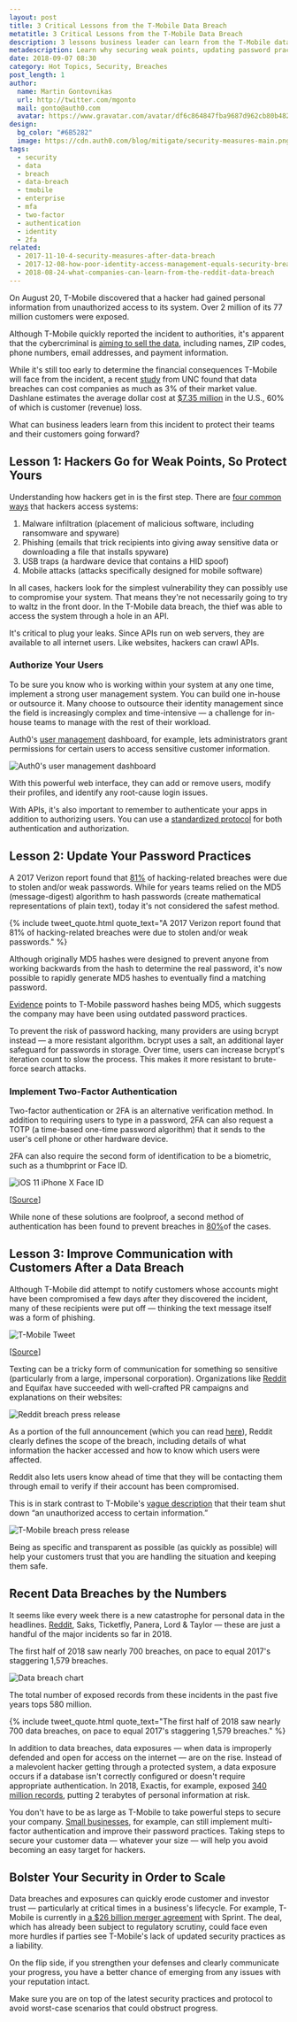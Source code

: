```yaml
---
layout: post
title: 3 Critical Lessons from the T-Mobile Data Breach
metatitle: 3 Critical Lessons from the T-Mobile Data Breach
description: 3 lessons business leader can learn from the T-Mobile data breach to protect their teams and customers.
metadescription: Learn why securing weak points, updating password practices, and improving communications after a breach are key to protect teams and customers.
date: 2018-09-07 08:30
category: Hot Topics, Security, Breaches
post_length: 1
author:
  name: Martin Gontovnikas
  url: http://twitter.com/mgonto
  mail: gonto@auth0.com
  avatar: https://www.gravatar.com/avatar/df6c864847fba9687d962cb80b482764??s=60
design:
  bg_color: "#6B5282"
  image: https://cdn.auth0.com/blog/mitigate/security-measures-main.png
tags:
  - security
  - data
  - breach
  - data-breach
  - tmobile
  - enterprise
  - mfa
  - two-factor
  - authentication
  - identity
  - 2fa
related:
  - 2017-11-10-4-security-measures-after-data-breach
  - 2017-12-08-how-poor-identity-access-management-equals-security-breaches
  - 2018-08-24-what-companies-can-learn-from-the-reddit-data-breach
---
```

On August 20, T-Mobile discovered that a hacker had gained personal information from unauthorized access to its system. Over 2 million of its 77 million customers were exposed.

Although T-Mobile quickly reported the incident to authorities, it's apparent that the cybercriminal is [aiming to sell the data](https://www.databreachtoday.com/t-mobile-database-breach-exposes-2-million-customers-data-a-11420), including names, ZIP codes, phone numbers, email addresses, and payment information.

While it's still too early to determine the financial consequences T-Mobile will face from the incident, a recent [study](https://blog.kenan-flagler.unc.edu/risky-business-the-impact-of-data-breaches/) from UNC found that data breaches can cost companies as much as 3% of their market value. Dashlane estimates the average dollar cost at [$7.35 million](https://blog.dashlane.com/data-breach-statistics-2018-forecast-everything-you-need-to-know/) in the U.S., 60% of which is customer (revenue) loss.

 What can business leaders learn from this incident to protect their teams and their customers going forward?

## Lesson 1: Hackers Go for Weak Points, So Protect Yours

Understanding how hackers get in is the first step. There are [four common ways](https://auth0.com/blog/four-cybersecurity-attacks-you-need-to-know/) that hackers access systems:

1. Malware infiltration (placement of malicious software, including ransomware and spyware)
2. Phishing (emails that trick recipients into giving away sensitive data or downloading a file that installs spyware)
3. USB traps (a hardware device that contains a HID spoof)
4. Mobile attacks (attacks specifically designed for mobile software)

In all cases, hackers look for the simplest vulnerability they can possibly use to compromise your system. That means they're not necessarily going to try to waltz in the front door. In the T-Mobile data breach, the thief was able to access the system through a hole in an API.

It's critical to plug your leaks. Since APIs run on web servers, they are available to all internet users. Like websites, hackers can crawl APIs.

### Authorize Your Users

To be sure you know who is working within your system at any one time, implement a strong user management system. You can build one in-house or outsource it. Many choose to outsource their identity management since the field is increasingly complex and time-intensive — a challenge for in-house teams to manage with the rest of their workload.

Auth0's [user management](https://auth0.com/user-management) dashboard, for example, lets administrators grant permissions for certain users to access sensitive customer information.

![Auth0's user management dashboard](https://cdn.auth0.com/blog/tmobile-breach/authorization-permissions.png)

With this powerful web interface, they can add or remove users, modify their profiles, and identify any root-cause login issues.

With APIs, it's also important to remember to authenticate your apps in addition to authorizing users. You can use a [standardized protocol](https://auth0.com/docs/api-auth) for both authentication and authorization.

## Lesson 2: Update Your Password Practices

A 2017 Verizon report found that [81%](https://blog.dashlane.com/data-breach-statistics-2018-forecast-everything-you-need-to-know/) of hacking-related breaches were due to stolen and/or weak passwords. While for years teams relied on the MD5 (message-digest) algorithm to hash passwords (create mathematical representations of plain text), today it's not considered the safest method.

{% include tweet_quote.html quote_text="A 2017 Verizon report found that 81% of hacking-related breaches were due to stolen and/or weak passwords." %}

Although originally MD5 hashes were designed to prevent anyone from working backwards from the hash to determine the real password, it's now possible to rapidly generate MD5 hashes to eventually find a matching password.

[Evidence](https://www.databreachtoday.com/t-mobile-database-breach-exposes-2-million-customers-data-a-11420) points to T-Mobile password hashes being MD5, which suggests the company may have been using outdated password practices.

To prevent the risk of password hacking, many providers are using bcrypt instead — a more resistant algorithm. bcrypt uses a salt, an additional layer safeguard for passwords in storage. Over time, users can increase bcrypt's iteration count to slow the process. This makes it more resistant to brute-force search attacks.

### Implement Two-Factor Authentication

Two-factor authentication or 2FA is an alternative verification method. In addition to requiring users to type in a password, 2FA can also request a TOTP (a time-based one-time password algorithm) that it sends to the user's cell phone or other hardware device.

2FA can also require the second form of identification to be a biometric, such as a thumbprint or Face ID.

![iOS 11 iPhone X Face ID](https://cdn.auth0.com/blog/tmobile-breach/ios11-iphone-x-face-id-hero.jpg)

[[Source](https://support.apple.com/en-us/HT208109)]

While none of these solutions are foolproof, a second method of authentication has been found to prevent breaches in [80%](https://www.slideshare.net/cheapsslsecurity/vip-strong-authentication-no-passwords-infographic-by-symantec)of the cases.

## Lesson 3: Improve Communication with Customers After a Data Breach

Although T-Mobile did attempt to notify customers whose accounts might have been compromised a few days after they discovered the incident, many of these recipients were put off — thinking the text message itself was a form of phishing.

![T-Mobile Tweet](https://cdn.auth0.com/blog/tmobile-breach/tmobile-tweet.png)

[[Source](https://techcrunch.com/2018/08/24/t-mobile-says-hackers-stole-customer-data-in-data-breach/)]

Texting can be a tricky form of communication for something so sensitive (particularly from a large, impersonal corporation). Organizations like [Reddit](https://auth0.com/blog/what-companies-can-learn-from-the-reddit-data-breach/) and Equifax have succeeded with well-crafted PR campaigns and explanations on their websites:

![Reddit breach press release](https://cdn.auth0.com/blog/tmobile-breach/reddit-breach-release.png)

As a portion of the full announcement (which you can read [here](https://www.reddit.com/r/announcements/comments/93qnm5/we_had_a_security_incident_heres_what_you_need_to/?st=jkk18vb3&sh=ad92bacb)), Reddit clearly defines the scope of the breach, including details of what information the hacker accessed and how to know which users were affected.

Reddit also lets users know ahead of time that they will be contacting them through email to verify if their account has been compromised.

This is in stark contrast to T-Mobile's [vague description](https://go.skimresources.com/?xs=1&url=https%3A%2F%2Fwww.t-mobile.com%2Fcustomers%2F6305378821&xguid=85UTUFk2RzAa&id=66960X1514734&checksum=fc5d6ea7126bb8e6a7af56a7049975e787946c4e625ac9ceef083a8513bb04da) that their team shut down “an unauthorized access to certain information.”

![T-Mobile breach press release](https://cdn.auth0.com/blog/tmobile-breach/tmobile-breach-release.png)

Being as specific and transparent as possible (as quickly as possible) will help your customers trust that you are handling the situation and keeping them safe.

## Recent Data Breaches by the Numbers

It seems like every week there is a new catastrophe for personal data in the headlines. [Reddit](https://auth0.com/blog/what-companies-can-learn-from-the-reddit-data-breach/), Saks, Ticketfly, Panera, Lord & Taylor — these are just a handful of the major incidents so far in 2018.

The first half of 2018 saw nearly 700 breaches, on pace to equal 2017's staggering 1,579 breaches.

![Data breach chart](https://cdn.auth0.com/blog/tmobile-breach/data-breach-chart.png)

The total number of exposed records from these incidents in the past five years tops 580 million.

{% include tweet_quote.html quote_text="The first half of 2018 saw nearly 700 data breaches, on pace to equal 2017's staggering 1,579 breaches." %}

In addition to data breaches, data exposures — when data is improperly defended and open for access on the internet — are on the rise. Instead of a malevolent hacker getting through a protected system, a data exposure occurs if a database isn't correctly configured or doesn't require appropriate authentication. In 2018, Exactis, for example, exposed [340 million records](https://www.wired.com/story/exactis-database-leak-340-million-records/), putting 2 terabytes of personal information at risk.

You don't have to be as large as T-Mobile to take powerful steps to secure your company. [Small businesses](https://www.godaddy.com/garage/online-security-advice-small-business/), for example, can still implement multi-factor authentication and improve their password practices. Taking steps to secure your customer data — whatever your size — will help you avoid becoming an easy target for hackers.

## Bolster Your Security in Order to Scale

Data breaches and exposures can quickly erode customer and investor trust — particularly at critical times in a business's lifecycle. For example, T-Mobile is currently in [a $26 billion merger agreement](https://www.zdnet.com/article/t-mobile-and-sprint-to-merge-finally-strutting-5g-clout/) with Sprint. The deal, which has already been subject to regulatory scrutiny, could face even more hurdles if parties see T-Mobile's lack of updated security practices as a liability.

On the flip side, if you strengthen your defenses and clearly communicate your progress, you have a better chance of emerging from any issues with your reputation intact.

Make sure you are on top of the latest security practices and protocol to avoid worst-case scenarios that could obstruct progress.


